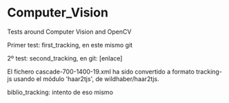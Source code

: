 # Computer_Vision
Tests around Computer Vision and OpenCV

Primer test: first_tracking, en este mismo git

2º test: second_tracking, en git: [enlace]


El fichero cascade-700-1400-19.xml ha sido convertido a formato tracking-js usando el módulo 'haar2tjs', de wildhaber/haar2tjs.

biblio_tracking: intento de eso mismo  

